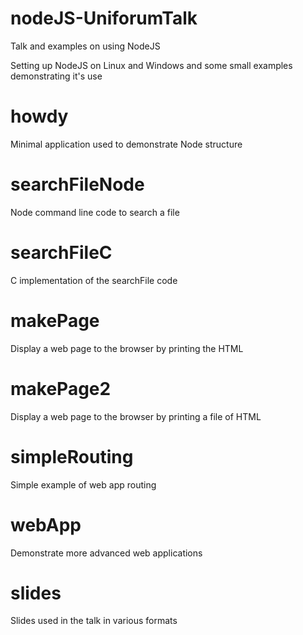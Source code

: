 # nodeJS-UniforumTalk
Talk and examples on using NodeJS

Setting up NodeJS on Linux and Windows and
some small examples demonstrating it's use

# howdy
Minimal application used to demonstrate Node structure

# searchFileNode
Node command line code to search a file

# searchFileC
C implementation of the searchFile code

# makePage
Display a web page to the browser by printing the HTML

# makePage2
Display a web page to the browser by printing a file of HTML

# simpleRouting
Simple example of web app routing

# webApp
Demonstrate more advanced web applications

# slides
Slides used in the talk in various formats
